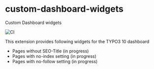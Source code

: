 # custom-dashboard-widgets
Custom Dashboard widgets

![CI](https://github.com/PhilippKuhlmay/custom-dashboard-widgets/workflows/CI/badge.svg)

This extension provides following widgets for the TYPO3 10 dashboard

* Pages without SEO-Title (in progress)
* Pages with no-index setting (in progress)
* Pages with no-follow setting (in progress)
